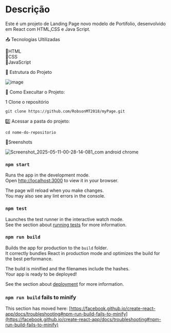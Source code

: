 # Descrição
Este é um projeto de Landing Page novo modelo de Portifolio, desenvolvido em React com HTML,CSS e Java Script.

📤 Tecnologias Ultilizadas

📌HTML<br>
📌CSS<br>
📌JavaScript

📁 Estrutura do Projeto

![image](https://github.com/user-attachments/assets/2ede2207-4860-4ea4-ab00-b22ed97eecbc)



📀 Como Execultar o Projeto:

1️ Clone o repositório
  
    git clone https://github.com/RobsonMT2018/myPage.git

2️⃣ Acessar a pasta do projeto:

    cd nome-do-repositorio

📸Sreenshots

![Screenshot_2025-05-11-00-28-14-081_com android chrome](https://github.com/user-attachments/assets/850b1591-77e8-467a-b53f-66632cd9d092)

### `npm start`

Runs the app in the development mode.\
Open [http://localhost:3000](http://localhost:3000) to view it in your browser.

The page will reload when you make changes.\
You may also see any lint errors in the console.

### `npm test`

Launches the test runner in the interactive watch mode.\
See the section about [running tests](https://facebook.github.io/create-react-app/docs/running-tests) for more information.

### `npm run build`

Builds the app for production to the `build` folder.\
It correctly bundles React in production mode and optimizes the build for the best performance.

The build is minified and the filenames include the hashes.\
Your app is ready to be deployed!

See the section about [deployment](https://facebook.github.io/create-react-app/docs/deployment) for more information.


### `npm run build` fails to minify

This section has moved here: [https://facebook.github.io/create-react-app/docs/troubleshooting#npm-run-build-fails-to-minify](https://facebook.github.io/create-react-app/docs/troubleshooting#npm-run-build-fails-to-minify)

